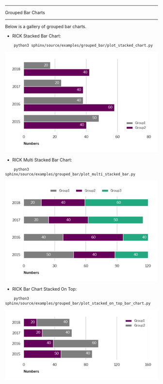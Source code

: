 ******************
Grouped Bar Charts
******************

Below is a gallery of grouped bar charts. 

- RICK Stacked Bar Chart:

```
    python3 sphinx/source/examples/grouped_bar/plot_stacked_chart.py 
```


![Stacked bar plot](./YZtest_stacked_chart.png)


- RICK Multi Stacked Bar Chart:

```
    python3 sphinx/source/examples/grouped_bar/plot_multi_stacked_bar.py 
```


![Multi stacked bar plot](./YZtest_multi_stacked_bar_chart.png)


- RICK Bar Chart Stacked On Top:

```
    python3 sphinx/source/examples/grouped_bar/plot_stacked_on_top_bar_chart.py 
```


![Bar plot](./YZtest_bar_chart_stacked_on_top.png)